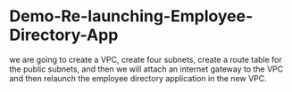 # Demo-Re-launching-Employee-Directory-App
we are going to create a VPC, create four subnets, create a route table for the public subnets, and then we will attach an internet gateway to the VPC and then relaunch the employee directory application in the new VPC.
